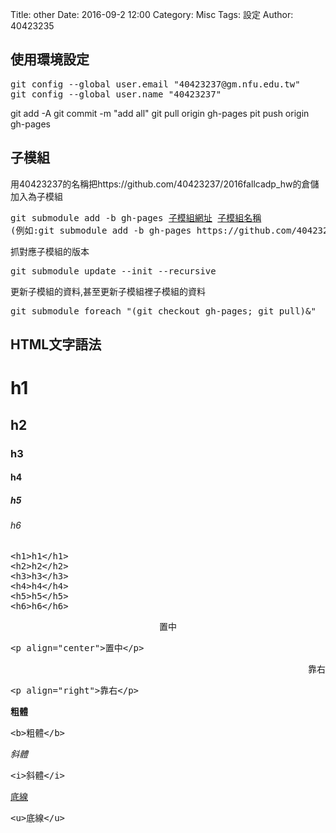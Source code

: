 Title: other
Date: 2016-09-2 12:00
Category: Misc
Tags: 設定
Author: 40423235

<h2>使用環境設定</h2>
<pre>
git config --global user.email "40423237@gm.nfu.edu.tw"
git config --global user.name "40423237"</pre>
git add -A
git commit -m "add all"
git pull origin gh-pages
pit push origin gh-pages

<h2>子模組</h2>
<p>用40423237的名稱把https://github.com/40423237/2016fallcadp_hw的倉儲加入為子模組</p>
<pre>git submodule add -b gh-pages <u>子模組網址</u> <u>子模組名稱</u>
(例如:git submodule add -b gh-pages https://github.com/40423237/2016fallcadp_hw 40423237)</pre>
<p>抓對應子模組的版本</p>
<pre>git submodule update --init --recursive</pre>
<p>更新子模組的資料,甚至更新子模組裡子模組的資料</p>
<pre>git submodule foreach "(git checkout gh-pages; git pull)&"</pre>

<h2>HTML文字語法</h2>
<h1>h1</h1>
<h2>h2</h2>
<h3>h3</h3>
<h4>h4</h4>
<h5>h5</h5>
<h6>h6</h6>
<pre>
&lt;h1>h1&lt;/h1>
&lt;h2>h2&lt;/h2>
&lt;h3>h3&lt;/h3>
&lt;h4>h4&lt;/h4>
&lt;h5>h5&lt;/h5>
&lt;h6>h6&lt;/h6>
</pre>
<p align="center">置中</p>
<pre>&lt;p align="center">置中&lt;/p></pre>
<p align="right">靠右</p>
<pre>&lt;p align="right">靠右&lt;/p></pre>
<p><b>粗體</b></p>
<pre>&lt;b>粗體&lt;/b></pre>
<p><i>斜體</i></p>
<pre>&lt;i>斜體&lt;/i></pre>
<p><u>底線</u></p>
<pre>&lt;u>底線&lt;/u></pre>